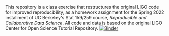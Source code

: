 This repository is a class exercise that restructures the original LIGO code for improved reproducibility, as a homework assignment for the Spring 2022 installment of UC Berkeley's Stat 159/259 course, _Reproducible and Collaborative Data Science_. All code and data is based on the original LIGO Center for Open Science Tutorial Repository. 
[![Binder](https://mybinder.org/badge_logo.svg)](https://mybinder.org/v2/gh/UCB-stat-159-s23/hw02-jiayuanshi.git/HEAD?labpath=LOSC_Event_tutorial.ipynb)
